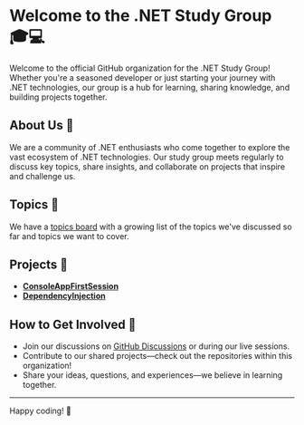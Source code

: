 # Welcome to the .NET Study Group 🎓💻

Welcome to the official GitHub organization for the .NET Study Group! Whether you're a seasoned developer or just starting your journey with .NET technologies, our group is a hub for learning, sharing knowledge, and building projects together.

## About Us 🌟

We are a community of .NET enthusiasts who come together to explore the vast ecosystem of .NET technologies. Our study group meets regularly to discuss key topics, share insights, and collaborate on projects that inspire and challenge us.

## Topics 📖

We have a [topics board](https://github.com/orgs/dotnet-study-group/projects/1) with a growing list of the topics we've discussed so far and topics we want to cover.

## Projects 🎈

- [**ConsoleAppFirstSession**](https://github.com/dotnet-study-group/ConsoleAppFirstSession)
- [**DependencyInjection**](https://github.com/dotnet-study-group/DependencyInjection)

## How to Get Involved 🤝

- Join our discussions on [GitHub Discussions](https://github.com/orgs/dotnet-study-group/discussions) or during our live sessions.
- Contribute to our shared projects—check out the repositories within this organization!
- Share your ideas, questions, and experiences—we believe in learning together.

---

Happy coding! 🚀
